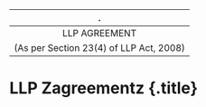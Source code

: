 
| . |
| :---------------------------------------: |
| LLP AGREEMENT                           |
| (As per Section 23(4) of LLP Act, 2008) |

# LLP Zagreementz {.title}
